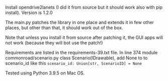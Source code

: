 Install opendrive2lanets (I did it from source but it should work also with pip install). Version is 1.2.0

The main.py patches the library in one place and extends it in few other places, but other than that, it should work out of the box.

Note that unless you install it from source after patching it, the GUI apps will not work (because they will bot use the patch!)

Requirements are listed in the requirements-39.txt file. In line 374 module commonroad/scenario.py class Scenario(IDrawable), add None to to scenario_id like this `scenario_id: Union[str, ScenarioID] = None` 

Tested using Python 3.9.5 on Mac OS.


